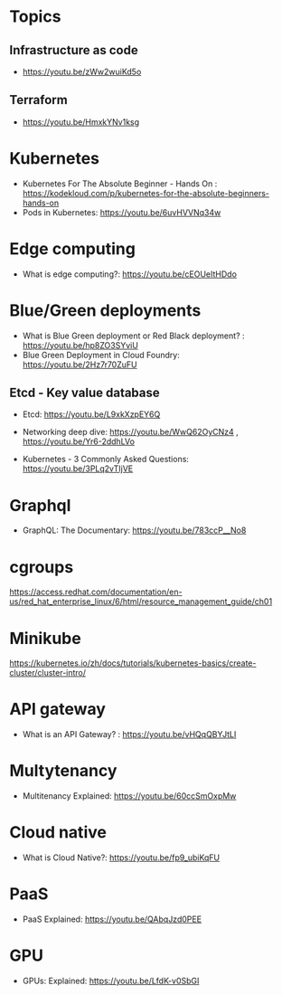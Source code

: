 # Topics
## Infrastructure as code
- https://youtu.be/zWw2wuiKd5o 

## Terraform
- https://youtu.be/HmxkYNv1ksg

# Kubernetes
- Kubernetes For The Absolute Beginner - Hands On : https://kodekloud.com/p/kubernetes-for-the-absolute-beginners-hands-on
- Pods in Kubernetes: https://youtu.be/6uvHVVNq34w

# Edge computing
- What is edge computing?: https://youtu.be/cEOUeItHDdo

# Blue/Green deployments
- What is Blue Green deployment or Red Black deployment? : https://youtu.be/hp8ZO3SYviU
- Blue Green Deployment in Cloud Foundry: https://youtu.be/2Hz7r70ZuFU

## Etcd - Key value database
- Etcd: https://youtu.be/L9xkXzpEY6Q

- Networking deep dive: https://youtu.be/WwQ62OyCNz4 , https://youtu.be/Yr6-2ddhLVo
-  Kubernetes - 3 Commonly Asked Questions: https://youtu.be/3PLq2vTIjVE

# Graphql
- GraphQL: The Documentary: https://youtu.be/783ccP__No8

# cgroups
https://access.redhat.com/documentation/en-us/red_hat_enterprise_linux/6/html/resource_management_guide/ch01

# Minikube
https://kubernetes.io/zh/docs/tutorials/kubernetes-basics/create-cluster/cluster-intro/

# API gateway
- What is an API Gateway? : https://youtu.be/vHQqQBYJtLI

# Multytenancy
- Multitenancy Explained: https://youtu.be/60ccSmOxpMw

# Cloud native
- What is Cloud Native?: https://youtu.be/fp9_ubiKqFU

# PaaS
- PaaS Explained: https://youtu.be/QAbqJzd0PEE

# GPU
- GPUs: Explained: https://youtu.be/LfdK-v0SbGI